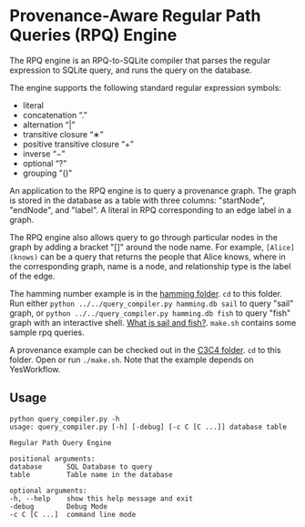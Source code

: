 # Provenance-Aware Regular Path Queries (RPQ) Engine

The RPQ engine is an RPQ-to-SQLite compiler that parses the regular expression to SQLite query, and runs the query on the database.

The engine supports the following standard regular expression symbols:
- literal
- concatenation “.”
- alternation “|”
- transitive closure “∗”
- positive transitive closure “+”
- inverse “−”
- optional “?”
- grouping "()"

An application to the RPQ engine is to query a provenance graph. The graph is stored in the database as a table with three columns: "startNode", "endNode", and "label".
A literal in RPQ corresponding to an edge label in a graph.

The RPQ engine also allows query to go through particular nodes in the graph by adding a bracket "[]" around the node name. For example, `[Alice](knows)` can be a query that returns the people that Alice knows, where in the corresponding graph, name is a node, and relationship type is the label of the edge.

The hamming number example is in the [hamming folder](https://github.com/qwang70/rpq-engine-project/example/hamming). `cd` to this folder. Run either `python ../../query_compiler.py hamming.db sail` to query "sail" graph, or `python ../../query_compiler.py hamming.db fish` to query "fish" graph with an interactive shell. [What is sail and fish?](https://github.com/qwang70/rpq-engine-project/from-data-to-knowledge-with-workflows-provenance-85-638.jpg). `make.sh` contains some sample rpq queries.

A provenance example can be checked out in the [C3C4 folder](https://github.com/qwang70/rpq-engine-project/example/C3C4). `cd` to this folder. Open or run `./make.sh`. Note that the example depends on YesWorkflow.

## Usage
```
python query_compiler.py -h
usage: query_compiler.py [-h] [-debug] [-c C [C ...]] database table

Regular Path Query Engine

positional arguments:
database      SQL Database to query
table         Table name in the database

optional arguments:
-h, --help    show this help message and exit
-debug        Debug Mode
-c C [C ...]  command line mode
```

